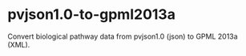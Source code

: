 pvjson1.0-to-gpml2013a
======================

Convert biological pathway data from pvjson1.0 (json) to GPML 2013a (XML).
